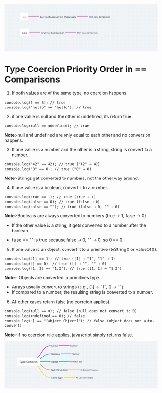 ![alt text](image-2.png)

# Type Coercion Priority Order in == Comparisons

1. If both values are of the same type, no coercion happens.

```
console.log(5 == 5); // true
console.log("hello" == "hello"); // true
```

2. if one value is null and the other is undefined, its return true

```
console.log(null == undefined); // true
```

**Note**:-null and undefined are only equal to each other and no conversion happens.

3.  If one value is a number and the other is a string, string is convert to a number.

```
console.log("42" == 42); // true ("42" → 42)
console.log("0" == 0); // true ("0" → 0)
```

**Note**:-Strings get converted to numbers, not the other way around.

4. If one value is a boolean, convert it to a number.

```
console.log(true == 1); // true (true → 1)
console.log(false == 0); // true (false → 0)
console.log(false == ""); // true (false → 0, "" → 0)
```

**Note**:-Booleans are always converted to numbers (true → 1, false → 0)

- If the other value is a string, it gets converted to a number after the boolean.

- false == "" is true because false → 0, "" → 0, so 0 == 0.

5. If one value is an object, convert it to a primitive (toString() or valueOf()).

```
console.log([1] == 1); // true ([1] → "1", "1" → 1)
console.log([] == 0); // true ([] → "", "" → 0)
console.log([1, 2] == "1,2"); // true ([1, 2] → "1,2")
```

**Note**:- Objects are converted to primitives type.

- Arrays usually convert to strings (e.g., [1] → "1", [] → "").
- If compared to a number, the resulting string is converted to a number.

6. All other cases return false (no coercion applies).

```
console.log(null == 0); // false (null does not convert to 0)
console.log(undefined == 0); // false
console.log({} == "[object Object]"); // false (object does not auto-convert)
```

**Note**:-If no coercion rule applies, javascript simply returns false.

![alt text](image.png)
